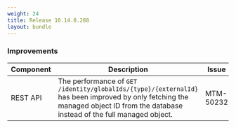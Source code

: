 ```yaml
---
weight: 24
title: Release 10.14.0.288
layout: bundle
---
```


<!--10.14.0.274 - 10.14.0.288-->

### Improvements

<div><table ><colgroup>
<col style="width: 15%;"><col style="width: 70%;"><col style="width: 15%;"></colgroup>
<thead><tr>
<th>
Component</th>
<th>
Description</th>
<th>
Issue</th>
</tr>
</thead><tbody>

<tr>
<td>REST API</td>
<td>The performance of <code>GET /identity/globalIds/{type}/{externalId}</code> has been improved by only fetching the managed object ID from the database instead of the full managed object.</td>
<td>MTM-50232</td>
</tr>

</tbody></table></div>
